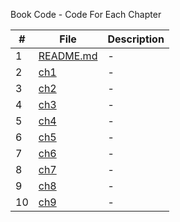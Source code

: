 Book Code - Code For Each Chapter

| #   | File                   | Description |
| --- | ---------------------- | ----------- |
| 1   | [README.md](README.md) | -           |
| 2   | [ch1](ch1)             | -           |
| 3   | [ch2](ch2)             | -           |
| 4   | [ch3](ch3)             | -           |
| 5   | [ch4](ch4)             | -           |
| 6   | [ch5](ch5)             | -           |
| 7   | [ch6](ch6)             | -           |
| 8   | [ch7](ch7)             | -           |
| 9   | [ch8](ch8)             | -           |
| 10  | [ch9](ch9)             | -           |
